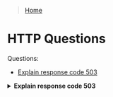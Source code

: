 > [Home](../README.md)

# HTTP Questions

Questions:
- [Explain response code 503](#503)

<details id="503">
<summary><b>Explain response code 503</b></summary>

Error: the server is not ready to handle the request.

<details><summary>Common causes for error 503?</summary>
The server is down for maintenance or is overloaded.
</details>

<details>
<summary>How and when devs should return a 503 error?</summary>
It should be used for temporary conditions.

The `Retry-After` HTTP header should, if possible, contain the estimated time for the recovery of the service.
</details>

[Source: MDN](https://developer.mozilla.org/en-US/docs/Web/HTTP/Status/503)
</details>
